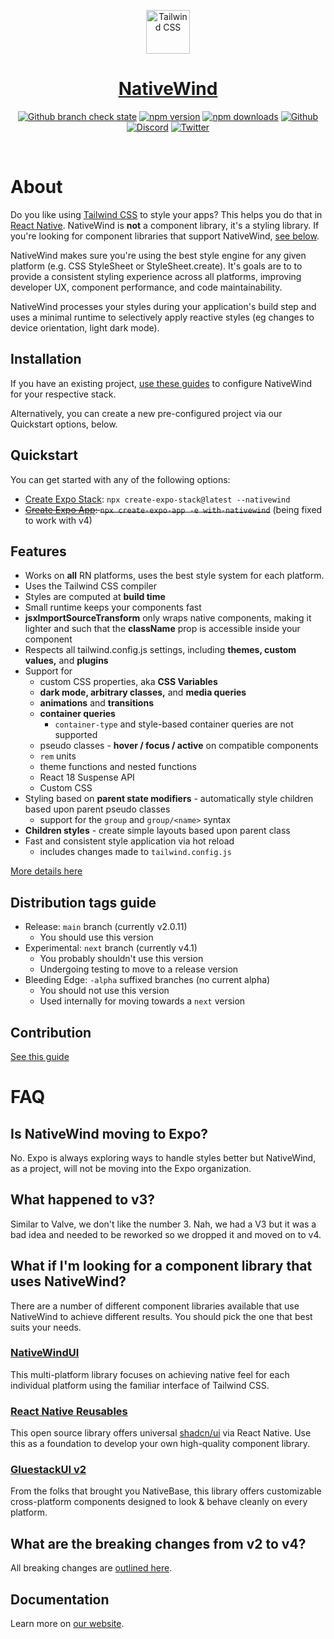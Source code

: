 <div align="center">
<p align="center">
  <a href="https://nativewind.dev" target="_blank">
    <img src="https://nativewind.dev/img/logo.svg" alt="Tailwind CSS" width="70" height="70">
    <h1 align="center" style="color:red;">NativeWind</h1>
  </a>
</p>

[![Github branch check state](https://img.shields.io/github/checks-status/marklawlor/nativewind/next)](https://github.com/nativewind/nativewind/tree/next)
[![npm version](https://img.shields.io/npm/v/nativewind)](https://www.npmjs.com/package/nativewind)
[![npm downloads](https://img.shields.io/npm/dt/nativewind)](https://www.npmjs.com/package/nativewind)
[![Github](https://img.shields.io/github/license/marklawlor/nativewind)](https://github.com/nativewind/nativewind)
[![Discord](https://img.shields.io/discord/968718419904057416?logo=discord&logoColor=ffffff&label=Discord&color=%235865F2)](https://discord.gg/MqrnNWNj)
[![Twitter](https://img.shields.io/twitter/follow/nativewindcss?link=https%3A%2F%2Fx.com%2Ftailwindcss)](https://x.com/nativewindcss)

</div>
<br />

# About

Do you like using [Tailwind CSS](https://tailwindcss.com) to style your apps? This helps you do that in [React Native](https://reactnative.dev). NativeWind is **not** a component library, it's a styling library. If you're looking for component libraries that support NativeWind, [see below](https://github.com/nativewind/nativewind/tree/%40danstepanov/docs-v4.1?tab=readme-ov-file#what-if-im-looking-for-a-component-library-that-uses-nativewind).

NativeWind makes sure you're using the best style engine for any given platform (e.g. CSS StyleSheet or StyleSheet.create). It's goals are to to provide a consistent styling experience across all platforms, improving developer UX, component performance, and code maintainability.

NativeWind processes your styles during your application's build step and uses a minimal runtime to selectively apply reactive styles (eg changes to device orientation, light dark mode).

## Installation
If you have an existing project, [use these guides](https://www.nativewind.dev/v4/getting-started/react-native) to configure NativeWind for your respective stack.

Alternatively, you can create a new pre-configured project via our Quickstart options, below.

## Quickstart
You can get started with any of the following options:
- [Create Expo Stack](https://rn.new): `npx create-expo-stack@latest --nativewind`
- ~~[Create Expo App](https://expo.new): `npx create-expo-app -e with-nativewind`~~ (being fixed to work with v4)

## Features

- Works on **all** RN platforms, uses the best style system for each platform.
- Uses the Tailwind CSS compiler
- Styles are computed at **build time**
- Small runtime keeps your components fast
- **jsxImportSourceTransform** only wraps native components, making it lighter and such that the **className** prop is accessible inside your component
- Respects all tailwind.config.js settings, including **themes, custom values,** and **plugins**
- Support for
  - custom CSS properties, aka **CSS Variables**
  - **dark mode, arbitrary classes,** and **media queries** 
  - **animations** and **transitions**
  - **container queries**
    - `container-type` and style-based container queries are not supported
  - pseudo classes - **hover / focus / active** on compatible components
  - `rem` units
  - theme functions and nested functions
  - React 18 Suspense API
  - Custom CSS
- Styling based on **parent state modifiers** - automatically style children based upon parent pseudo classes
  - support for the `group` and `group/<name>` syntax
- **Children styles** - create simple layouts based upon parent class
- Fast and consistent style application via hot reload
  - includes changes made to `tailwind.config.js`

[More details here](https://www.nativewind.dev/v4/announcement#breaking-changes-from-v2)

## Distribution tags guide
- Release: `main` branch  (currently v2.0.11)
  - You should use this version
- Experimental: `next` branch (currently v4.1)
  - You probably shouldn't use this version
  - Undergoing testing to move to a release version
- Bleeding Edge: `-alpha` suffixed branches (no current alpha)
  - You should not use this version
  - Used internally for moving towards a `next` version

## Contribution
[See this guide](https://github.com/nativewind/nativewind/blob/main/contributing.md)

# FAQ
## Is NativeWind moving to Expo?
No. Expo is always exploring ways to handle styles better but NativeWind, as a project, will not be moving into the Expo organization.
## What happened to v3?
Similar to Valve, we don't like the number 3. Nah, we had a V3 but it was a bad idea and needed to be reworked so we dropped it and moved on to v4.
## What if I'm looking for a component library that uses NativeWind?
There are a number of different component libraries available that use NativeWind to achieve different results. You should pick the one that best suits your needs.
### [NativeWindUI](https://nativewindui.com)
This multi-platform library focuses on achieving native feel for each individual platform using the familiar interface of Tailwind CSS.
### [React Native Reusables](https://rnr-docs.vercel.app)
This open source library offers universal [shadcn/ui](https://ui.shadcn.com) via React Native. Use this as a foundation to develop your own high-quality component library.
### [GluestackUI v2](https://gluestack.io)
From the folks that brought you NativeBase, this library offers customizable cross-platform components designed to look & behave cleanly on every platform.
## What are the breaking changes from v2 to v4?
All breaking changes are [outlined here](https://www.nativewind.dev/v4/announcement#breaking-changes-from-v2).
## Documentation

Learn more on [our website](https://nativewind.dev).
